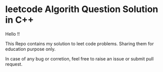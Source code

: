 # leetcode Algorith Question Solution in C++ 

Hello !!

This Repo contains my solution to leet code problems. Sharing them for education purpose only. 

In case of any bug or corretion, feel free to raise an issue or submit pull request. 

